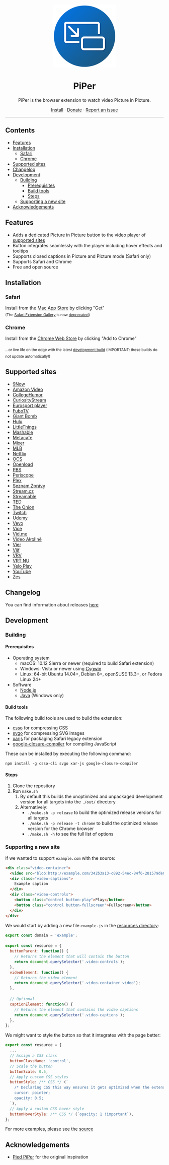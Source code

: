 <p align="center">
  <img src="/promo/Icon-512.png" alt="PiPer logo" width="200" />
</p>

<h1 align="center">
  PiPer
</h1>

<p align="center">
  PiPer is the browser extension to watch video Picture in Picture.
</p>

<p align="center">
  <a href="#installation">Install</a> · 
  <a href="https://paypal.me/adampmarcus">Donate</a> · 
  <a href="https://github.com/amarcu5/PiPer/issues">Report an issue</a>
</p>

***

## Contents
- [Features](#features)
- [Installation](#installation)
  * [Safari](#safari)
  * [Chrome](#chrome)
- [Supported sites](#supported-sites)
- [Changelog](#changelog)
- [Development](#development)
  * [Building](#building)
    + [Prerequisites](#prerequisites)
    + [Build tools](#build-tools)
    + [Steps](#steps)
  * [Supporting a new site](#supporting-a-new-site)
- [Acknowledgements](#acknowledgements)

## Features
* Adds a dedicated Picture in Picture button to the video player of [supported sites](#supported-sites)
* Button integrates seamlessly with the player including hover effects and tooltips
* Supports closed captions in Picture and Picture mode (Safari only)
* Supports Safari and Chrome
* Free and open source

## Installation
### Safari
Install from the [Mac App Store](https://itunes.apple.com/app/id1421915518?mt=12&ls=1) by clicking "Get"  
<sub>(The [Safari Extension Gallery](https://safari-extensions.apple.com/details/?id=com.amarcus.safari.piper-BQ6Q24MF9X) is now [deprecated](https://developer.apple.com/documentation/safariextensions))</sub>
### Chrome
Install from the [Chrome Web Store](https://chrome.google.com/webstore/detail/piper/jbjleapidaddpbncgofepljddfeoghkc) by clicking "Add to Chrome"
  
<sub>...or live life on the edge with the latest [development build](https://github.com/amarcu5/PiPer/tree/develop/out) (IMPORTANT: these builds do not update automatically!)</sub>

## Supported sites
* [9Now](http://www.9now.com.au)
* [Amazon Video](http://www.amazon.com/PrimeVideo)
* [CollegeHumor](http://www.collegehumor.com)
* [CuriosityStream](http://www.curiositystream.com)
* [Eurosport player](http://www.eurosportplayer.com)
* [FuboTV](http://www.fubo.tv)
* [Giant Bomb](http://www.giantbomb.com)
* [Hulu](http://www.hulu.com)
* [LittleThings](http://www.littlethings.com)
* [Mashable](http://www.mashable.com)
* [Metacafe](http://www.metacafe.com)
* [Mixer](http://mixer.com)
* [MLB](http://www.mlb.tv)
* [Netflix](http://www.netflix.com)
* [OCS](http://www.ocs.fr)
* [Openload](http://www.openload.co)
* [PBS](http://www.pbs.org)
* [Periscope](http://www.periscope.tv)
* [Plex](http://www.plex.tv)
* [Seznam Zprávy](http://www.seznam.cz/zpravy)
* [Stream.cz](http://www.stream.cz)
* [Streamable](http://streamable.com)
* [TED](http://www.ted.com)
* [The Onion](http://www.theonion.com)
* [Twitch](http://www.twitch.tv)
* [Udemy](http://www.udemy.com)
* [Vevo](http://www.vevo.com)
* [Vice](http://www.vice.com)
* [Vid.me](http://www.vid.me)
* [Video Aktálně](http://video.aktualne.cz)
* [Vier](http://www.vier.be)
* [Vijf](http://www.vijf.be)
* [VRV](http://www.vrv.co)
* [VRT NU](http://www.vrt.be/vrtnu/)
* [Yelo Play](http://www.yeloplay.be)
* [YouTube](http://www.youtube.com)
* [Zes](http://www.zes.be)

## Changelog
You can find information about releases [here](https://github.com/amarcu5/PiPer/releases)

## Development

### Building

#### Prerequisites
* Operating system
  * macOS: 10.12 Sierra or newer (required to build Safari extension)
  * Windows: Vista or newer using [Cygwin](https://cygwin.com/install.html)
  * Linux: 64-bit Ubuntu 14.04+, Debian 8+, openSUSE 13.3+, or Fedora Linux 24+
* Software
  * [Node.js](https://nodejs.org)
  * [Java](https://www.java.com/en/download/) (Windows only)


#### Build tools
The following build tools are used to build the extension:
* [csso](https://github.com/css/csso) for compressing CSS
* [svgo](https://github.com/svg/svgo) for compressing SVG images
* [xarjs](https://github.com/robertknight/xar-js) for packaging Safari legacy extension
* [google-closure-compiler](https://github.com/google/closure-compiler) for compiling JavaScript

These can be installed by executing the following command:
```Shell
npm install -g csso-cli svgo xar-js google-closure-compiler
```

#### Steps
1. Clone the repository
2. Run `make.sh` 
    1. By default this builds the unoptimized and unpackaged development version for all targets into the `./out/` directory
    2. Alternatively:
       * `./make.sh -p release` to build the optimized release versions for all targets
       * `./make.sh -p release -t chrome` to build the optimized release version for the Chrome browser
       * `./make.sh -h` to see the full list of options

### Supporting a new site
If we wanted to support `example.com` with the source:
```HTML
<div class="video-container">
  <video src="blob:http://example.com/342b3a13-c892-54ec-84f6-281579de03ab"></video>
  <div class="video-captions">
    Example caption
  </div>
  <div class="video-controls">
    <button class="control button-play">Play</button>
    <button class="control button-fullscreen">Fullscreen</button>
  </div>
</div>
```
We would start by adding a new file `example.js`  in the [resources directory](https://github.com/amarcu5/PiPer/tree/master/src/common/scripts/resources):
```JavaScript
export const domain = 'example';

export const resource = {
  buttonParent: function() {
    // Returns the element that will contain the button
    return document.querySelector('.video-controls');
  },
  videoElement: function() {
    // Returns the video element
    return document.querySelector('.video-container video');
  },
  
  // Optional
  captionElement: function() {
    // Returns the element that contains the video captions
    return document.querySelector('.video-captions');
  },
};
```
We might want to style the button so that it integrates with the page better:
```JavaScript
export const resource = {
  ...
  // Assign a CSS class
  buttonClassName: 'control',
  // Scale the button
  buttonScale: 0.5,
  // Apply custom CSS styles
  buttonStyle: /** CSS */ (`
    /* Declaring CSS this way ensures it gets optimized when the extension is built */
    cursor: pointer;
    opacity: 0.5;
  `),
  // Apply a custom CSS hover style
  buttonHoverStyle: /** CSS */ (`opacity: 1 !important`),
};
```
For more examples, please see the [source](https://github.com/amarcu5/PiPer/tree/master/src/)

## Acknowledgements
* [Pied PíPer](https://github.com/JoeKuhns/PiedPiPer.safariextension) for the original inspiration
